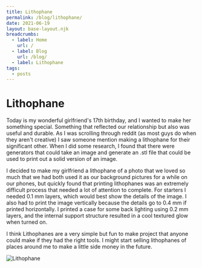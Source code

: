 ```yaml
---
title: Lithophane
permalink: /blog/lithophane/
date: 2021-06-19
layout: base-layout.njk
breadcrumbs:
  - label: Home
    url: /
  - label: Blog
    url: /blog/
  - label: Lithophane
tags:
  - posts
---
```


# Lithophane
<!-- Excerpt Start -->
Today is my wonderful girlfriend's 17th birthday, and I wanted to make her something special. Something that reflected our relationship but also was useful and durable. As I was scrolling through reddit (as most guys do when they aren't creative) I saw someone mention making a lithophane for their significant other. When I did some research, I found that there were generators that could take an image and generate an .stl file that could be used to print out a solid version of an image.
<!-- Excerpt End -->

I decided to make my girlfriend a lithophane of a photo that we loved so much that we had both used it as our background pictures for a while on our phones, but quickly found that printing lithophanes was an extremely difficult process that needed a lot of attention to complete. For starters I needed 0.1 mm layers, which would best show the details of the image. I also had to print the image vertically because the details go to 0.4 mm if printed horizontally. I printed a case for some back lighting using 0.2 mm layers, and the internal support structure resulted in a cool textured glow when turned on.

I think Lithophanes are a very simple but fun to make project that anyone could make if they had the right tools. I might start selling lithophanes of places around me to make a little side money in the future.

![Lithophane](/img/lithophane.jpg)